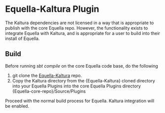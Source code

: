 # Equella-Kaltura Plugin

The Kaltura dependencies are not licensed in a way that is appropriate to publish with the core Equella repo.  However, the functionality exists to integrate Equella with Kaltura, and is appropriate for a user to build into their install of Equella.

## Build
Before running _sbt compile_ on the core Equella code base, do the following
1. git clone the [Equella-Kaltura](https://github.com/equella/Equella-Kaltura) repo.
1. Copy the Kaltura directory from the {Equella-Kaltura} cloned directory into your Equella Plugins into the core Equella Plugins directory {Equella-core-repo}/Source/Plugins

Proceed with the normal build process for Equella.  Kaltura integration will be enabled.
